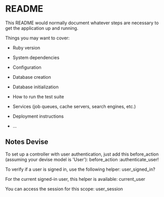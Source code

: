 # README

This README would normally document whatever steps are necessary to get the
application up and running.

Things you may want to cover:

* Ruby version

* System dependencies

* Configuration

* Database creation

* Database initialization

* How to run the test suite

* Services (job queues, cache servers, search engines, etc.)

* Deployment instructions

* ...

## Notes Devise

To set up a controller with user authentication, just add this before_action (assuming your devise model is 'User'):
before_action :authenticate_user!

To verify if a user is signed in, use the following helper:
user_signed_in?

For the current signed-in user, this helper is available:
current_user

You can access the session for this scope:
user_session
